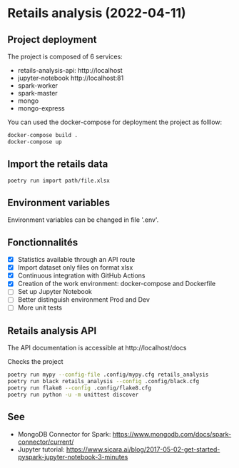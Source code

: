 # Retails analysis (2022-04-11)


## Project deployment

The project is composed of 6 services:
- retails-analysis-api: http://localhost
- jupyter-notebook http://localhost:81
- spark-worker
- spark-master
- mongo
- mongo-express

You can used the docker-compose for deployment the project as folllow:

```bash
docker-compose build .
docker-compose up
```

## Import the retails data

```bash
poetry run import path/file.xlsx
```


## Environment variables

Environment variables can be changed in file '.env'.


## Fonctionnalités

- [x] Statistics available through an API route
- [x] Import dataset only files on format xlsx
- [x] Continuous integration with GitHub Actions
- [x] Creation of the work environment: docker-compose and Dockerfile
- [ ] Set up Jupyter Notebook
- [ ] Better distinguish environment Prod and Dev
- [ ] More unit tests

## Retails analysis API

The API documentation is accessible at http://localhost/docs

Checks the project
```bash
poetry run mypy --config-file .config/mypy.cfg retails_analysis
poetry run black retails_analysis --config .config/black.cfg
poetry run flake8 --config .config/flake8.cfg
poetry run python -u -m unittest discover
```

## See
- MongoDB Connector for Spark: https://www.mongodb.com/docs/spark-connector/current/
- Jupyter tutorial: https://www.sicara.ai/blog/2017-05-02-get-started-pyspark-jupyter-notebook-3-minutes